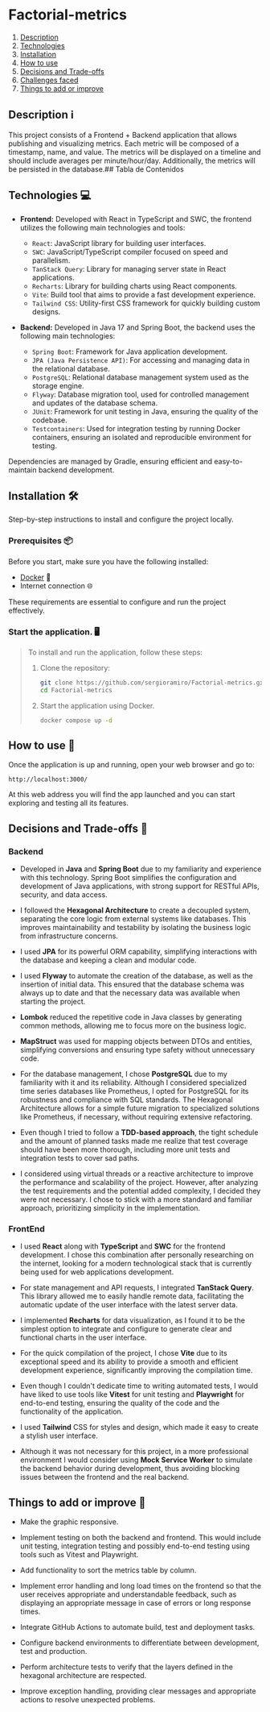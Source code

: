 # Factorial-metrics

1. [Description](#description)
2. [Technologies](#technologies)
3. [Installation](#installation)
4. [How to use](#How-to-use)
5. [Decisions and Trade-offs](#decisions-and-trade-offs)
6. [Challenges faced](#Challenges-faced)
7. [Things to add or improve](#Things-to-add-or-improve)

## Description ℹ️

This project consists of a Frontend + Backend application that allows publishing and visualizing metrics. Each metric will be composed of a timestamp, name, and value. The metrics will be displayed on a timeline and should include averages per minute/hour/day. Additionally, the metrics will be persisted in the database.## Tabla de Contenidos

## Technologies 💻

- **Frontend:** Developed with React in TypeScript and SWC, the frontend utilizes the following main technologies and tools:

    - `React`: JavaScript library for building user interfaces.
    - `SWC`: JavaScript/TypeScript compiler focused on speed and parallelism.
    - `TanStack Query`: Library for managing server state in React applications.
    - `Recharts`: Library for building charts using React components.
    - `Vite`: Build tool that aims to provide a fast development experience.
    - `Tailwind CSS`: Utility-first CSS framework for quickly building custom designs.

- **Backend:** Developed in Java 17 and Spring Boot, the backend uses the following main technologies:

  - `Spring Boot`: Framework for Java application development.
  - `JPA (Java Persistence API)`: For accessing and managing data in the relational database.
  - `PostgreSQL`: Relational database management system used as the storage engine.
  - `Flyway`: Database migration tool, used for controlled management and updates of the database schema.
  - `JUnit`: Framework for unit testing in Java, ensuring the quality of the codebase.
  - `Testcontainers`: Used for integration testing by running Docker containers, ensuring an isolated and reproducible environment for testing.

Dependencies are managed by Gradle, ensuring efficient and easy-to-maintain backend development.

## Installation 🛠️

Step-by-step instructions to install and configure the project locally.

### Prerequisites 📦

Before you start, make sure you have the following installed:

- [Docker](https://docs.docker.com/engine/install/) 🐳
- Internet connection 🌐

These requirements are essential to configure and run the project effectively.

### Start the application. 🖥️

>To install and run the application, follow these steps:
>1. Clone the repository:    
>    ```bash
>    git clone https://github.com/sergioramiro/Factorial-metrics.git
>    cd Factorial-metrics
>    ```
>
>2. Start the application using Docker.
>    ```bash
>    docker compose up -d
>    ```

## How to use 🚀

Once the application is up and running, open your web browser and go to:
```
http://localhost:3000/
```

At this web address you will find the app launched and you can start exploring and testing all its features.

## Decisions and Trade-offs 🤝

### Backend

- Developed in **Java** and **Spring Boot** due to my familiarity and experience with this technology. Spring Boot simplifies the configuration and development of Java applications, with strong support for RESTful APIs, security, and data access.

- I followed the **Hexagonal Architecture** to create a decoupled system, separating the core logic from external systems like databases. This improves maintainability and testability by isolating the business logic from infrastructure concerns.

- I used **JPA** for its powerful ORM capability, simplifying interactions with the database and keeping a clean and modular code.

- I used **Flyway** to automate the creation of the database, as well as the insertion of initial data. This ensured that the database schema was always up to date and that the necessary data was available when starting the project.

- **Lombok** reduced the repetitive code in Java classes by generating common methods, allowing me to focus more on the business logic.

- **MapStruct** was used for mapping objects between DTOs and entities, simplifying conversions and ensuring type safety without unnecessary code.

- For the database management, I chose **PostgreSQL** due to my familiarity with it and its reliability. Although I considered specialized time series databases like Prometheus, I opted for PostgreSQL for its robustness and compliance with SQL standards. The Hexagonal Architecture allows for a simple future migration to specialized solutions like Prometheus, if necessary, without requiring extensive refactoring.

- Even though I tried to follow a **TDD-based approach**, the tight schedule and the amount of planned tasks made me realize that test coverage should have been more thorough, including more unit tests and integration tests to cover sad paths.

- I considered using virtual threads or a reactive architecture to improve the performance and scalability of the project. However, after analyzing the test requirements and the potential added complexity, I decided they were not necessary. I chose to stick with a more standard and familiar approach, prioritizing simplicity in the implementation.

### FrontEnd

- I used **React** along with **TypeScript** and **SWC** for the frontend development. I chose this combination after personally researching on the internet, looking for a modern technological stack that is currently being used for web applications development.

- For state management and API requests, I integrated **TanStack Query**. This library allowed me to easily handle remote data, facilitating the automatic update of the user interface with the latest server data.

- I implemented **Recharts** for data visualization, as I found it to be the simplest option to integrate and configure to generate clear and functional charts in the user interface.

- For the quick compilation of the project, I chose **Vite** due to its exceptional speed and its ability to provide a smooth and efficient development experience, significantly improving the compilation time.

- Even though I couldn't dedicate time to writing automated tests, I would have liked to use tools like **Vitest** for unit testing and **Playwright** for end-to-end testing, ensuring the quality of the code and the functionality of the application.

- I used **Tailwind** CSS for styles and design, which made it easy to create a stylish user interface.

- Although it was not necessary for this project, in a more professional environment I would consider using **Mock Service Worker** to simulate the backend behavior during development, thus avoiding blocking issues between the frontend and the real backend.

## Things to add or improve 📝

- Make the graphic responsive.

- Implement testing on both the backend and frontend. This would include unit testing, integration testing and possibly end-to-end testing using tools such as Vitest and Playwright.

- Add functionality to sort the metrics table by column.

- Implement error handling and long load times on the frontend so that the user receives appropriate and understandable feedback, such as displaying an appropriate message in case of errors or long response times.

- Integrate GitHub Actions to automate build, test and deployment tasks.

- Configure backend environments to differentiate between development, test and production.

- Perform architecture tests to verify that the layers defined in the hexagonal architecture are respected.

- Improve exception handling, providing clear messages and appropriate actions to resolve unexpected problems.
